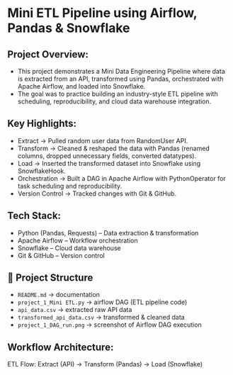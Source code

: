 # Mini ETL Pipeline using Airflow, Pandas & Snowflake

## Project Overview:
- This project demonstrates a Mini Data Engineering Pipeline where data is extracted from an API, transformed using Pandas, orchestrated with Apache Airflow, and loaded into Snowflake.
- The goal was to practice building an industry-style ETL pipeline with scheduling, reproducibility, and cloud data warehouse integration.

## Key Highlights:
- Extract → Pulled random user data from RandomUser API.
- Transform → Cleaned & reshaped the data with Pandas (renamed columns, dropped unnecessary fields, converted datatypes).
- Load → Inserted the transformed dataset into Snowflake using SnowflakeHook.
- Orchestration → Built a DAG in Apache Airflow with PythonOperator for task scheduling and reproducibility.
- Version Control → Tracked changes with Git & GitHub.

## Tech Stack:
- Python (Pandas, Requests) – Data extraction & transformation
- Apache Airflow – Workflow orchestration
- Snowflake – Cloud data warehouse
- Git & GitHub – Version control

## 📂 Project Structure
- `README.md` → documentation
- `project_1_Mini ETL.py` → airflow DAG (ETL pipeline code)
- `api_data.csv` → extracted raw API data
- `transformed_api_data.csv` → transformed & cleaned data
- `project_1_DAG_run.png` → screenshot of Airflow DAG execution
  
## Workflow Architecture:
ETL Flow:
Extract (API) → Transform (Pandas) → Load (Snowflake)
